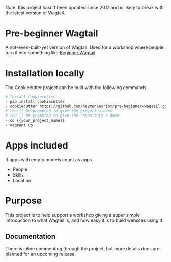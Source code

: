 Note: this project hasn't been updated since 2017 and is likely to break with the latest version of Wagtail.

Pre-beginner Wagtail
==================
A not-even-built-yet version of Wagtail. Used for a workshop where people turn it into something like [Beginner Wagtail](https://github.com/heymonkeyriot/beginner-wagtail/)

# Installation locally
The Cookiecutter project can be built with the following commands
```sh
# Install Cookiecutter
- pip install cookiecutter
- cookiecutter https://github.com/heymonkeyriot/pre-beginner-wagtail.git
# You'll be prompted to give the project a name
# You'll be prompted to give the repository a name
- cd {{your_project_name}}
- vagrant up
```

# Apps included
If apps with empty models count as apps

- People
- Skills
- Location

# Purpose
This project is to help support a workshop giving a super simple introduction to what Wagtail is, and how easy it is to build websites using it.

## Documentation
There is inline commenting through the project, but more details docs are planned for an upcoming release.


